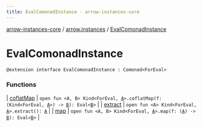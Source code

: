 ```yaml
---
title: EvalComonadInstance - arrow-instances-core
---
```


[arrow-instances-core](../../index.html) / [arrow.instances](../index.html) / [EvalComonadInstance](./index.html)

# EvalComonadInstance

`@extension interface EvalComonadInstance : Comonad<ForEval>`

### Functions

| [coflatMap](coflat-map.html) | `open fun <A, B> Kind<ForEval, `[`A`](coflat-map.html#A)`>.coflatMap(f: (Kind<ForEval, `[`A`](coflat-map.html#A)`>) -> `[`B`](coflat-map.html#B)`): Eval<`[`B`](coflat-map.html#B)`>` |
| [extract](extract.html) | `open fun <A> Kind<ForEval, `[`A`](extract.html#A)`>.extract(): `[`A`](extract.html#A) |
| [map](map.html) | `open fun <A, B> Kind<ForEval, `[`A`](map.html#A)`>.map(f: (`[`A`](map.html#A)`) -> `[`B`](map.html#B)`): Eval<`[`B`](map.html#B)`>` |

